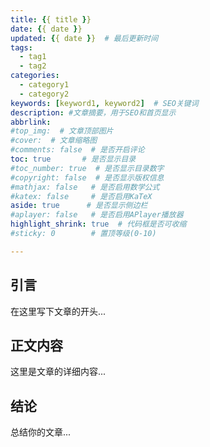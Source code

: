 ```yaml
---
title: {{ title }}
date: {{ date }}
updated: {{ date }}  # 最后更新时间
tags:
  - tag1
  - tag2
categories:
  - category1
  - category2
keywords: [keyword1, keyword2]  # SEO关键词
description: #文章摘要，用于SEO和首页显示
abbrlink:
#top_img:  # 文章顶部图片
#cover:  # 文章缩略图
#comments: false  # 是否开启评论
toc: true       # 是否显示目录
#toc_number: true  # 是否显示目录数字
#copyright: false  # 是否显示版权信息
#mathjax: false   # 是否启用数学公式
#katex: false     # 是否启用KaTeX
aside: true      # 是否显示侧边栏
#aplayer: false   # 是否启用APlayer播放器
highlight_shrink: true  # 代码框是否可收缩
#sticky: 0        # 置顶等级(0-10)

---
```


<!-- 这里是你的文章内容 -->

## 引言
在这里写下文章的开头...

<!-- more -->  <!-- 摘要分隔符 -->

## 正文内容
这里是文章的详细内容...

## 结论
总结你的文章...